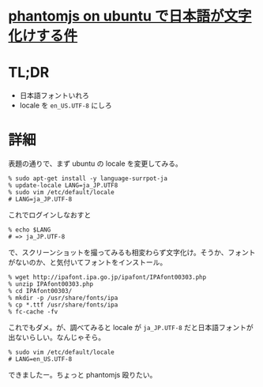 # [phantomjs on ubuntu で日本語が文字化けする件](/2014/06/12/phantomjs-on-ubuntu-japan-text-language.html)

# TL;DR

* 日本語フォントいれろ
* locale を `en_US.UTF-8` にしろ

# 詳細

表題の通りで、まず ubuntu の locale を変更してみる。

```
% sudo apt-get install -y language-surrpot-ja
% update-locale LANG=ja_JP.UTF8
% sudo vim /etc/default/locale
# LANG=ja_JP.UTF-8
```

これでログインしなおすと

```
% echo $LANG
# => ja_JP.UTF-8
```

で、スクリーンショットを撮ってみるも相変わらず文字化け。そうか、フォントがないのか、と気付いてフォントをインストール。

```
% wget http://ipafont.ipa.go.jp/ipafont/IPAfont00303.php
% unzip IPAfont00303.php
% cd IPAfont00303/
% mkdir -p /usr/share/fonts/ipa
% cp *.ttf /usr/share/fonts/ipa
% fc-cache -fv
```

これでもダメ。が、調べてみると locale が `ja_JP.UTF-8` だと日本語フォントが出ないらしい。なんじゃそら。

```
% sudo vim /etc/default/locale
# LANG=en_US.UTF-8
```

できましたー。ちょっと phantomjs 殴りたい。

